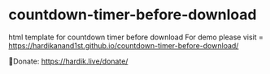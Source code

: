 # countdown-timer-before-download
html template for countdown timer before download
For demo please visit = https://hardikanand1st.github.io/countdown-timer-before-download/

🔗Donate: https://hardik.live/donate/
